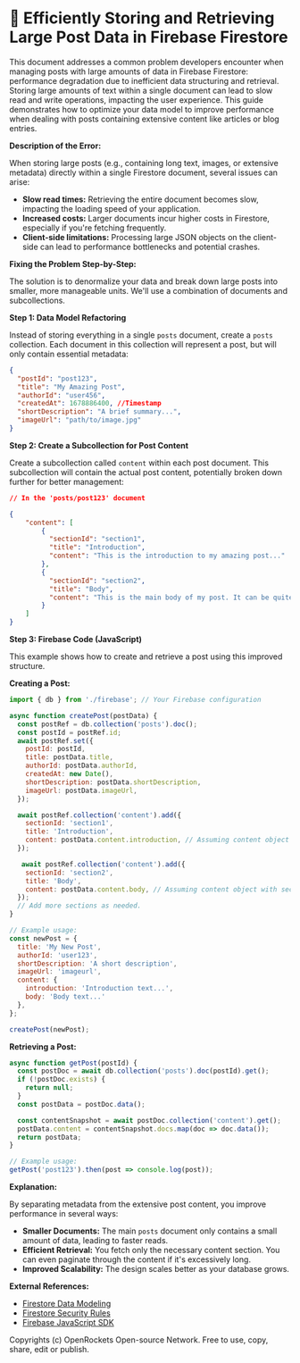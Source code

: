 # 🐞 Efficiently Storing and Retrieving Large Post Data in Firebase Firestore


This document addresses a common problem developers encounter when managing posts with large amounts of data in Firebase Firestore: performance degradation due to inefficient data structuring and retrieval.  Storing large amounts of text within a single document can lead to slow read and write operations, impacting the user experience. This guide demonstrates how to optimize your data model to improve performance when dealing with posts containing extensive content like articles or blog entries.

**Description of the Error:**

When storing large posts (e.g., containing long text, images, or extensive metadata) directly within a single Firestore document, several issues can arise:

* **Slow read times:** Retrieving the entire document becomes slow, impacting the loading speed of your application.
* **Increased costs:**  Larger documents incur higher costs in Firestore, especially if you're fetching frequently.
* **Client-side limitations:**  Processing large JSON objects on the client-side can lead to performance bottlenecks and potential crashes.

**Fixing the Problem Step-by-Step:**

The solution is to denormalize your data and break down large posts into smaller, more manageable units.  We'll use a combination of documents and subcollections.

**Step 1: Data Model Refactoring**

Instead of storing everything in a single `posts` document, create a `posts` collection. Each document in this collection will represent a post, but will only contain essential metadata:

```json
{
  "postId": "post123",
  "title": "My Amazing Post",
  "authorId": "user456",
  "createdAt": 1678886400, //Timestamp
  "shortDescription": "A brief summary...",
  "imageUrl": "path/to/image.jpg" 
}
```

**Step 2: Create a Subcollection for Post Content**

Create a subcollection called `content` within each post document. This subcollection will contain the actual post content, potentially broken down further for better management:

```json
// In the 'posts/post123' document

{
    "content": [
        {
          "sectionId": "section1",
          "title": "Introduction",
          "content": "This is the introduction to my amazing post..."
        },
        {
          "sectionId": "section2",
          "title": "Body",
          "content": "This is the main body of my post. It can be quite lengthy..."
        }
    ]
}
```

**Step 3:  Firebase Code (JavaScript)**

This example shows how to create and retrieve a post using this improved structure.

**Creating a Post:**

```javascript
import { db } from './firebase'; // Your Firebase configuration

async function createPost(postData) {
  const postRef = db.collection('posts').doc();
  const postId = postRef.id;
  await postRef.set({
    postId: postId,
    title: postData.title,
    authorId: postData.authorId,
    createdAt: new Date(),
    shortDescription: postData.shortDescription,
    imageUrl: postData.imageUrl,
  });

  await postRef.collection('content').add({
    sectionId: 'section1',
    title: 'Introduction',
    content: postData.content.introduction, // Assuming content object with sections
  });

   await postRef.collection('content').add({
    sectionId: 'section2',
    title: 'Body',
    content: postData.content.body, // Assuming content object with sections
  });
  // Add more sections as needed.
}

// Example usage:
const newPost = {
  title: 'My New Post',
  authorId: 'user123',
  shortDescription: 'A short description',
  imageUrl: 'imageurl',
  content: {
    introduction: 'Introduction text...',
    body: 'Body text...'
  },
};

createPost(newPost);
```

**Retrieving a Post:**

```javascript
async function getPost(postId) {
  const postDoc = await db.collection('posts').doc(postId).get();
  if (!postDoc.exists) {
    return null;
  }
  const postData = postDoc.data();

  const contentSnapshot = await postDoc.collection('content').get();
  postData.content = contentSnapshot.docs.map(doc => doc.data());
  return postData;
}

// Example usage:
getPost('post123').then(post => console.log(post));
```


**Explanation:**

By separating metadata from the extensive post content, you improve performance in several ways:

* **Smaller Documents:**  The main `posts` document only contains a small amount of data, leading to faster reads.
* **Efficient Retrieval:**  You fetch only the necessary content section. You can even paginate through the content if it's excessively long.
* **Improved Scalability:** The design scales better as your database grows.

**External References:**

* [Firestore Data Modeling](https://firebase.google.com/docs/firestore/design/schemas)
* [Firestore Security Rules](https://firebase.google.com/docs/firestore/security/rules)
* [Firebase JavaScript SDK](https://firebase.google.com/docs/web/setup)


Copyrights (c) OpenRockets Open-source Network. Free to use, copy, share, edit or publish.

